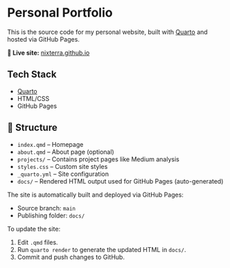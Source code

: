# Personal Portfolio
This is the source code for my personal website, built with [Quarto](https://quarto.org/) and hosted via GitHub Pages.

**🔗 Live site:** [nixterra.github.io](https://nixterra.github.io)

## Tech Stack
- [Quarto](https://quarto.org/)
- HTML/CSS
- GitHub Pages

## 📁 Structure

- `index.qmd` – Homepage
- `about.qmd` – About page (optional)
- `projects/` – Contains project pages like Medium analysis
- `styles.css` – Custom site styles
- `_quarto.yml` – Site configuration
- `docs/` – Rendered HTML output used for GitHub Pages (auto-generated)

The site is automatically built and deployed via GitHub Pages:

- Source branch: `main`
- Publishing folder: `docs/`

To update the site:

1. Edit `.qmd` files.
2. Run `quarto render` to generate the updated HTML in `docs/`.
3. Commit and push changes to GitHub.
